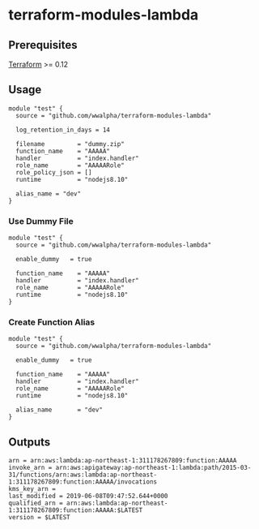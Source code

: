 # terraform-modules-lambda

## Prerequisites

[Terraform](https://www.terraform.io/downloads.html) >= 0.12

## Usage

```
module "test" {
  source = "github.com/wwalpha/terraform-modules-lambda"

  log_retention_in_days = 14

  filename         = "dummy.zip"
  function_name    = "AAAAA"
  handler          = "index.handler"
  role_name        = "AAAAARole"
  role_policy_json = []
  runtime          = "nodejs8.10"

  alias_name = "dev"
}

```

### Use Dummy File

```
module "test" {
  source = "github.com/wwalpha/terraform-modules-lambda"

  enable_dummy   = true

  function_name    = "AAAAA"
  handler          = "index.handler"
  role_name        = "AAAAARole"
  runtime          = "nodejs8.10"
}

```

### Create Function Alias

```
module "test" {
  source = "github.com/wwalpha/terraform-modules-lambda"

  enable_dummy   = true

  function_name    = "AAAAA"
  handler          = "index.handler"
  role_name        = "AAAAARole"
  runtime          = "nodejs8.10"

  alias_name       = "dev"
}

```

## Outputs

```
arn = arn:aws:lambda:ap-northeast-1:311178267809:function:AAAAA
invoke_arn = arn:aws:apigateway:ap-northeast-1:lambda:path/2015-03-31/functions/arn:aws:lambda:ap-northeast-1:311178267809:function:AAAAA/invocations
kms_key_arn =
last_modified = 2019-06-08T09:47:52.644+0000
qualified_arn = arn:aws:lambda:ap-northeast-1:311178267809:function:AAAAA:$LATEST
version = $LATEST
```
